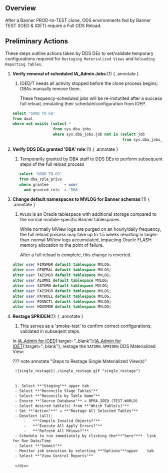 ## Overview

After a Banner PROD-to-TEST clone, ODS environments fed by Banner TEST (IOED & IOET) require a Full ODS Reload.

## Preliminary Actions

These steps outline actions taken by DDS DEs to set/validate temporary configurations required for `Restaging Materialized Views` and `Reloading Reporting Tables`.

1. **Verify removal of scheduled IA_Admin Jobs**:(1)
{ .annotate }
    1. IOED/T needs all activity stopped before the clone process begins; DBAs manually remove them.            
    
        These frequency-scheduled jobs will be re-instutited after a success full reload, emulating their schedule/configuration from IOEP.


    ``` sql
    select 'GOOD TO GO'
    from dual 
    where not exists (select * 
				      from sys.dba_jobs 
				      where sys.dba_jobs.job not in (select job 
                                                     from sys.dba_jobs_running));	
    ```

2. **Verify DDS DEs granted 'DBA' role**:(1)
{ .annotate }
    1. Temporarily granted by DBA staff to DDS DEs to perform subsequent steps of the full reload process

    ``` sql
       select 'GOOD TO GO'
       from dba_role_privs
       where grantee       = user
         and granted_role  = 'DBA'
    ```



3. **Change default namespaces to MVLOG for Banner schemas**:(1)
{ .annotate }
    1. `MVLOG` is an Oracle tablespace with additional storage compared to the normal module-specific Banner tablespaces.  
    
        While normally MView logs are purged on an hourly/daily frequency, the full reload process may take up to 1.5 weeks resulting in larger-than-normal MView logs accumulated, impacting Oracle FLASH memory allocation to the point of failure.  
        
        After a full reload is complete, this change is reverted.

    ``` sql
    alter user FIMSMGR default tablespace MVLOG;
    alter user GENERAL default tablespace MVLOG;
    alter user TAISMGR default tablespace MVLOG;
    alter user ALUMNI default tablespace MVLOG;
    alter user SATURN default tablespace MVLOG;
    alter user FAISMGR default tablespace MVLOG;
    alter user PAYROLL default tablespace MVLOG;
    alter user POSNCTL default tablespace MVLOG;
    alter user HOUSMGR default tablespace MVLOG;   
    ```

4. **Restage SPRIDEN**(1):
{ .annotate }
    1. This serves as a 'smoke-test' to confirm correct configurations; validated in subseqent steps.

    In [IA_Admin for IOED](https://testweb.uoregon.edu/odsedwdev/twbkwbis.P_GenMenu?name=bmenu.P_MainMnu){:target="_blank"}/[IA_Admin for IOET](https://testweb.uoregon.edu/odsedw/twbkwbis.P_GenMenu?name=bmenu.P_MainMnu){:target="_blank"}, restage the `SATURN.SPRIDEN` ODS Materialized View:
    
    ??? note annotate "Steps to Restage Single Materialized View(s)" 
        <div class="grid" markdown>

        ![single_restage](./single_restage.gif "single_restage")


        1. Select **"Staging"** upper tab
        - Select **"Reconcile Stage Tables"**
        - Select **"Reconcile by Table Name"**
        - Ensure **"Source Database"** = BPRA_IOED (TEST.WORLD)
        - Select desired table(s) from **"Which Table(s)"**
        - Set **"Action"**" = **"Restage All Selected Tables"**
        - Deselect (all):
            -   **"Compile Invalid Objects?"**
            -   **"Execute All Apply Errors?"**
            -   **"Refresh All MViews?"**
        - Schedule to run immediately by clicking the***"here"***  link for Run Date/Time
        - Select **"Submit"**
        - Monitor job execution by selecting **"Options"**upper    tab
        - Select **"View Control Reports"**
        
        </div>
    
